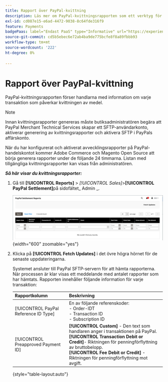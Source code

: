 ```yaml
---
title: Rapport över PayPal-kvittning
description: Läs mer om PayPal-kvittningsrapporten som ett verktyg för att hantera PayPal-transaktioner.
exl-id: cd087e15-e6ad-4472-9038-8c64fde316f9
feature: Payments
badgePaas: label="Endast PaaS" type="Informative" url="https://experienceleague.adobe.com/sv/docs/commerce/user-guides/product-solutions" tooltip="Gäller endast Adobe Commerce i molnprojekt (Adobe-hanterad PaaS-infrastruktur) och lokala projekt."
source-git-commit: cd5b5ebec6e72ab4ba9de775bcfe8f8a89fbbb93
workflow-type: tm+mt
source-wordcount: '222'
ht-degree: 0%

---
```


# Rapport över PayPal-kvittning

PayPal-kvittningsrapporten förser handlarna med information om varje transaktion som påverkar kvittningen av medel.

>[!NOTE]
>
>Innan kvittningsrapporter genereras måste butiksadministratören begära att PayPal Merchant Technical Services skapar ett SFTP-användarkonto, aktiverar generering av kvittningsrapporter och aktivera SFTP i PayPals affärskonto.

När du har konfigurerat och aktiverat avvecklingsrapporter på PayPal-handelskontot kommer Adobe Commerce och Magento Open Source att börja generera rapporter under de följande 24 timmarna. Listan med tillgängliga kvittningsrapporter kan visas från administratören.

**_Så här visar du kvittningsrapporter:_**

1. Gå till **[!UICONTROL Reports]** > _[!UICONTROL Sales]_>**[!UICONTROL PayPal Settlement]**&#x200B;på sidofältet_ Admin _.

   ![PayPal-kvittningsrapporter](../getting-started/assets/reports-sales-paypal-settlement.png){width="600" zoomable="yes"}

1. Klicka på **[!UICONTROL Fetch Updates]** i det övre högra hörnet för de senaste uppdateringarna.

   Systemet ansluter till PayPal SFTP-servern för att hämta rapporterna. När processen är klar visas ett meddelande med antalet rapporter som har hämtats. Rapporten innehåller följande information för varje transaktion:

   | Rapportkolumn | Beskrivning |
   | ------------ | ----------- |
   | [!UICONTROL PayPal Reference ID Type] | En av följande referenskoder:<br/>- Order-IDT<br/>- Transaction ID<br/>- Subscription ID |
   | [!UICONTROL Preapproved Payment ID] | **[!UICONTROL Custom]** - Den text som handlaren anger i transaktionen på PayPal.<br/>**[!UICONTROL Transaction Debit or Credit]**- Riktningen för penningförflyttning av bruttobelopp.<br/>**[!UICONTROL Fee Debit or Credit]** - Riktningen för penningförflyttning mot avgift. |

   {style="table-layout:auto"}
